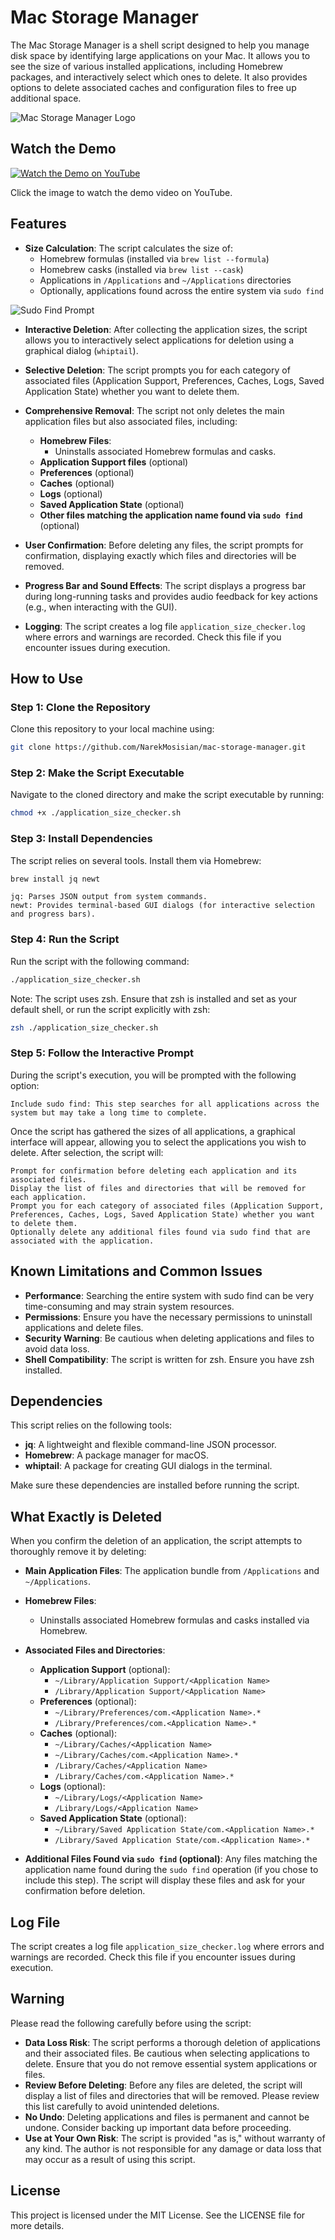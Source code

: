 
# Mac Storage Manager

The Mac Storage Manager is a shell script designed to help you manage disk space by identifying large applications on your Mac. It allows you to see the size of various installed applications, including Homebrew packages, and interactively select which ones to delete. It also provides options to delete associated caches and configuration files to free up additional space.

![Mac Storage Manager Logo](./images/logo.png)

## Watch the Demo

[![Watch the Demo on YouTube](./images/video.png)](https://www.youtube.com/watch?v=eO7GkXesK0Q&ab_channel=NarekMosisian)

Click the image to watch the demo video on YouTube.

## Features

- **Size Calculation**: The script calculates the size of:
  - Homebrew formulas (installed via `brew list --formula`)
  - Homebrew casks (installed via `brew list --cask`)
  - Applications in `/Applications` and `~/Applications` directories
  - Optionally, applications found across the entire system via `sudo find`

![Sudo Find Prompt](./images/screenshot_sudo_find.png)

- **Interactive Deletion**: After collecting the application sizes, the script allows you to interactively select applications for deletion using a graphical dialog (`whiptail`).

- **Selective Deletion**: The script prompts you for each category of associated files (Application Support, Preferences, Caches, Logs, Saved Application State) whether you want to delete them.

- **Comprehensive Removal**: The script not only deletes the main application files but also associated files, including:
  - **Homebrew Files**:
    - Uninstalls associated Homebrew formulas and casks.
  - **Application Support files** (optional)
  - **Preferences** (optional)
  - **Caches** (optional)
  - **Logs** (optional)
  - **Saved Application State** (optional)
  - **Other files matching the application name found via `sudo find`** (optional)

- **User Confirmation**: Before deleting any files, the script prompts for confirmation, displaying exactly which files and directories will be removed.

- **Progress Bar and Sound Effects**: The script displays a progress bar during long-running tasks and provides audio feedback for key actions (e.g., when interacting with the GUI).

- **Logging**: The script creates a log file `application_size_checker.log` where errors and warnings are recorded. Check this file if you encounter issues during execution.

## How to Use

### Step 1: Clone the Repository

Clone this repository to your local machine using:

```bash
git clone https://github.com/NarekMosisian/mac-storage-manager.git
```

### Step 2: Make the Script Executable

Navigate to the cloned directory and make the script executable by running:

```bash
chmod +x ./application_size_checker.sh
```

### Step 3: Install Dependencies

The script relies on several tools. Install them via Homebrew:

```bash
brew install jq newt
```

    jq: Parses JSON output from system commands.
    newt: Provides terminal-based GUI dialogs (for interactive selection and progress bars).

### Step 4: Run the Script

Run the script with the following command:

```bash
./application_size_checker.sh
```

Note: The script uses zsh. Ensure that zsh is installed and set as your default shell, or run the script explicitly with zsh:

```bash
zsh ./application_size_checker.sh
```

### Step 5: Follow the Interactive Prompt

During the script's execution, you will be prompted with the following option:

    Include sudo find: This step searches for all applications across the system but may take a long time to complete.

Once the script has gathered the sizes of all applications, a graphical interface will appear, allowing you to select the applications you wish to delete. After selection, the script will:

    Prompt for confirmation before deleting each application and its associated files.
    Display the list of files and directories that will be removed for each application.
    Prompt you for each category of associated files (Application Support, Preferences, Caches, Logs, Saved Application State) whether you want to delete them.
    Optionally delete any additional files found via sudo find that are associated with the application.

## Known Limitations and Common Issues

- **Performance**: Searching the entire system with sudo find can be very time-consuming and may strain system resources.
- **Permissions**: Ensure you have the necessary permissions to uninstall applications and delete files.
- **Security Warning**: Be cautious when deleting applications and files to avoid data loss.
- **Shell Compatibility**: The script is written for zsh. Ensure you have zsh installed.

## Dependencies

This script relies on the following tools:

- **jq**: A lightweight and flexible command-line JSON processor.
- **Homebrew**: A package manager for macOS.
- **whiptail**: A package for creating GUI dialogs in the terminal.

Make sure these dependencies are installed before running the script.

## What Exactly is Deleted

When you confirm the deletion of an application, the script attempts to thoroughly remove it by deleting:

- **Main Application Files**: The application bundle from `/Applications` and `~/Applications`.

- **Homebrew Files**:
    - Uninstalls associated Homebrew formulas and casks installed via Homebrew.

- **Associated Files and Directories**:
    - **Application Support** (optional):
        - `~/Library/Application Support/<Application Name>`
        - `/Library/Application Support/<Application Name>`
    - **Preferences** (optional):
        - `~/Library/Preferences/com.<Application Name>.*`
        - `/Library/Preferences/com.<Application Name>.*`
    - **Caches** (optional):
        - `~/Library/Caches/<Application Name>`
        - `~/Library/Caches/com.<Application Name>.*`
        - `/Library/Caches/<Application Name>`
        - `/Library/Caches/com.<Application Name>.*`
    - **Logs** (optional):
        - `~/Library/Logs/<Application Name>`
        - `/Library/Logs/<Application Name>`
    - **Saved Application State** (optional):
        - `~/Library/Saved Application State/com.<Application Name>.*`
        - `/Library/Saved Application State/com.<Application Name>.*`

- **Additional Files Found via `sudo find` (optional)**: Any files matching the application name found during the `sudo find` operation (if you chose to include this step). The script will display these files and ask for your confirmation before deletion.

## Log File

The script creates a log file `application_size_checker.log` where errors and warnings are recorded. Check this file if you encounter issues during execution.

## Warning

Please read the following carefully before using the script:

- **Data Loss Risk**: The script performs a thorough deletion of applications and their associated files. Be cautious when selecting applications to delete. Ensure that you do not remove essential system applications or files.
- **Review Before Deleting**: Before any files are deleted, the script will display a list of files and directories that will be removed. Please review this list carefully to avoid unintended deletions.
- **No Undo**: Deleting applications and files is permanent and cannot be undone. Consider backing up important data before proceeding.
- **Use at Your Own Risk**: The script is provided "as is," without warranty of any kind. The author is not responsible for any damage or data loss that may occur as a result of using this script.

## License

This project is licensed under the MIT License. See the LICENSE file for more details.
